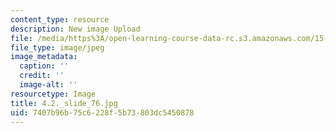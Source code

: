 ```yaml
---
content_type: resource
description: New image Upload
file: /media/https%3A/open-learning-course-data-rc.s3.amazonaws.com/15-s21-nuts-and-bolts-of-business-plans-january-iap-2014/7407b96b75c6228f5b73803dc5450878_4.2._slide_76.jpg
file_type: image/jpeg
image_metadata:
  caption: ''
  credit: ''
  image-alt: ''
resourcetype: Image
title: 4.2._slide_76.jpg
uid: 7407b96b-75c6-228f-5b73-803dc5450878
---
```

